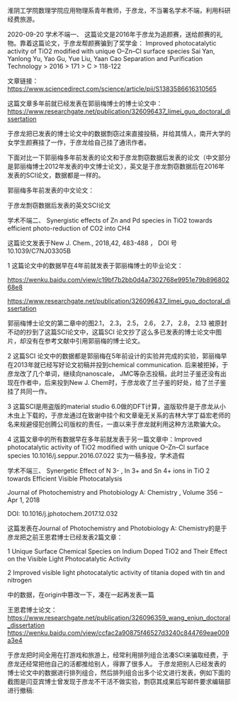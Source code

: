 淮阴工学院数理学院应用物理系青年教师，于彦龙，不当署名学术不端，利用科研经费旅游。

2020-09-20
学术不端一、
这篇论文是2016年于彦龙为追颜赛，送给颜赛的礼物。靠着这篇论文，于彦龙帮颜赛骗到了奖学金：
Improved photocatalytic activity of TiO2 modified with unique O–Zn–Cl surface species
Sai Yan, Yanlong Yu, Yao Gu, Yue Liu, Yaan Cao
Separation and Purification Technology > 2016 > 171 > C > 118-122
 

文章链接：https://www.sciencedirect.com/science/article/pii/S1383586616310565

这篇文章多年前就已经发表在郭丽梅博士的博士论文中：
https://www.researchgate.net/publication/326096437_limei_guo_doctoral_dissertation


于彦龙把已发表的博士论文中的数据剽窃过来直接投稿，并给其情人，南开大学的女学生颜赛挂了一作，于彦龙给自己挂了通讯作者。
 
下面对比一下郭丽梅多年前发表的论文和于彦龙剽窃数据后发表的论文（中文部分是郭丽梅博士2012年发表的中文博士论文），英文是于彦龙剽窃数据后在2016年发表的SCI论文，数据都是一样的。

郭丽梅多年前发表的中文论文：
 
 
 
 
 
 


















于彦龙剽窃数据后发表的英文SCI论文
 


    
学术不端二、
Synergistic effects of Zn and Pd species in TiO2 towards efficient photo-reduction of CO2 into CH4


这篇论文发表于New J. Chem., 2018,42, 483-488 ， DOI 号10.1039/C7NJ03305B


1 这篇论文中的数据早在4年前就发表于郭丽梅博士的毕业论文：


https://wenku.baidu.com/view/c19bf7b2bb0d4a7302768e9951e79b89680268e8


https://www.researchgate.net/publication/326096437_limei_guo_doctoral_dissertation


郭丽梅博士论文的第二章中的图2.1， 2.3， 2.5， 2.6， 2.7， 2.8， 2.13 被原封不动的抄到了这篇SCI论文中，这篇SCI 论文抄了这么多已发表的博士论文中图片，却没有在参考文献中引用郭丽梅的博士论文。


2 这篇SCI 论文中的数据都是郭丽梅在5年前设计的实验并完成的实验，郭丽梅早在2013年就已经写好论文初稿并投到chemical communication. 后来被拒掉，于彦龙改了几个单词，继续向nanoscale， JMC等杂志投稿，此时兰子鉴还没有出现在作者中，后来投到New J. Chem时，于彦龙收了兰子鉴的好处，给了兰子鉴挂了共同一作。


3 这篇SCI是用盗版的material studio 6.0做的DFT计算，盗版软件是于彦龙从小木虫上下载的，于彦龙通过在致谢中挂个和文章毫无关系的吉林大学丁益宏老师的名来规避侵犯创腾公司版权的责任，一直以来于彦龙就利用这种方法欺骗大众。






4 这篇文章中的所有数据早在多年前就发表于另一篇文章中：Improved photocatalytic activity of TiO2 modified with unique O–Zn–Cl surface species 
10.1016/j.seppur.2016.07.022 
实为一稿多投，学术造假


学术不端三、
Synergetic Effect of N 3- , In 3+ and Sn 4+ ions in TiO 2 towards Efficient Visible Photocatalysis


Journal of Photochemistry and Photobiology A: Chemistry , Volume 356 – Apr 1, 2018


DOI: 10.1016/j.jphotochem.2017.12.032


这篇发表在Journal of Photochemistry and Photobiology A: Chemistry的是于彦龙把之前王恩君博士已经发表2篇文章：


1 Unique Surface Chemical Species on Indium Doped TiO2 and Their Effect on the Visible Light Photocatalytic Activity


2 Improved visible light photocatalytic activity of titania doped with tin and nitrogen


中的数据，在origin中篡改一下，凑在一起再发表一篇


王恩君博士论文：https://www.researchgate.net/publication/326096359_wang_enjun_doctoral_dissertation
https://wenku.baidu.com/view/ccfac2a90875f46527d3240c844769eae009a3e4


于彦龙把时间全用在打游戏和旅游上，经常利用排列组合法凑SCI来骗取经费，于彦龙还经常把他自己的活都推给别人，得罪了很多人。
于彦龙把别人已经发表的博士论文中的数据进行排列组合，然后排列组合出多个论文进行发表，例如下面的截图是闫亚宾博士曾发现于彦龙不干活不做实验，剽窃其成果后写邮件要求编辑部进行撤稿:

